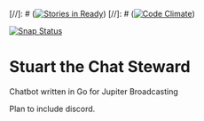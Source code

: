 [//]: # ([![Stories in Ready](https://badge.waffle.io/Kpovoc/JBot-Go.png?label=ready&title=Ready)](https://waffle.io/Kpovoc/JBot-Go))
[//]: # ([![Code Climate](https://codeclimate.com/github/Kpovoc/JBot-Go/badges/gpa.svg)](https://codeclimate.com/github/Kpovoc/JBot-Go))

[![Snap Status](https://build.snapcraft.io/badge/Kpovoc/chat-steward.svg)](https://build.snapcraft.io/user/Kpovoc/chat-steward)

# Stuart the Chat Steward
Chatbot written in Go for Jupiter Broadcasting

Plan to include discord.
